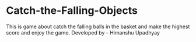 # Catch-the-Falling-Objects
This is game about catch the falling balls in the basket and make the highest score and enjoy the game.
Developed by - Himanshu Upadhyay
